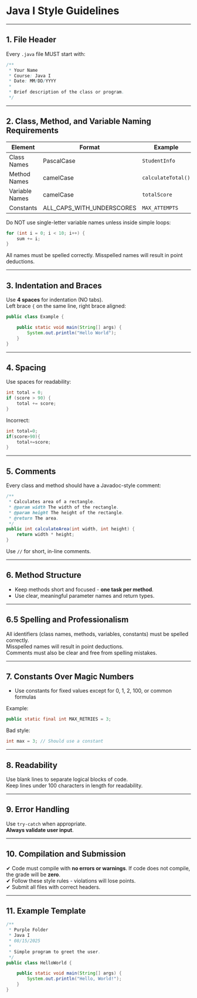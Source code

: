 # Java I Style Guidelines  

---

## 1. File Header

Every `.java` file MUST start with:

```java
/**
 * Your Name
 * Course: Java I
 * Date: MM/DD/YYYY
 *
 * Brief description of the class or program.
 */
```

---

## 2. Class, Method, and Variable Naming Requirements

| Element         | Format                  | Example         |
|-----------------|------------------------|-----------------|
| Class Names     | PascalCase              | `StudentInfo`   |
| Method Names    | camelCase               | `calculateTotal()` |
| Variable Names  | camelCase               | `totalScore`    |
| Constants       | ALL_CAPS_WITH_UNDERSCORES | `MAX_ATTEMPTS` |

Do NOT use single-letter variable names unless inside simple loops:

```java
for (int i = 0; i < 10; i++) {
    sum += i;
}
```

All names must be spelled correctly. Misspelled names will result in point deductions.

---

## 3. Indentation and Braces

Use **4 spaces** for indentation (NO tabs).  
Left brace `{` on the same line, right brace aligned:

```java
public class Example {

    public static void main(String[] args) {
        System.out.println("Hello World");
    }
}
```

---

## 4. Spacing

Use spaces for readability:

```java
int total = 0;
if (score > 90) {
    total += score;
}
```

Incorrect:

```java
int total=0;
if(score>90){
    total+=score;
}
```

---

## 5. Comments

Every class and method should have a Javadoc-style comment:

```java
/**
 * Calculates area of a rectangle.
 * @param width The width of the rectangle.
 * @param height The height of the rectangle.
 * @return The area.
 */
public int calculateArea(int width, int height) {
    return width * height;
}
```

Use `//` for short, in-line comments.

---

## 6. Method Structure

- Keep methods short and focused - **one task per method**.  
- Use clear, meaningful parameter names and return types.

---

## 6.5 Spelling and Professionalism

All identifiers (class names, methods, variables, constants) must be spelled correctly.  
Misspelled names will result in point deductions.  
Comments must also be clear and free from spelling mistakes.  

---

## 7. Constants Over Magic Numbers

- Use constants for fixed values except for 0, 1, 2, 100, or common formulas

Example:

```java
public static final int MAX_RETRIES = 3;
```

Bad style:

```java
int max = 3; // Should use a constant
```

---

## 8. Readability

Use blank lines to separate logical blocks of code.  
Keep lines under 100 characters in length for readability.  

---

## 9. Error Handling

Use `try-catch` when appropriate.  
**Always validate user input**.

---

## 10. Compilation and Submission

✔ Code must compile with **no errors or warnings**. If code does not compile, the grade will be **zero**.  
✔ Follow these style rules - violations will lose points.  
✔ Submit all files with correct headers.

---

## 11. Example Template

```java
/**
 * Purple Folder
 * Java I
 * 08/15/2025
 *
 * Simple program to greet the user.
 */
public class HelloWorld {

    public static void main(String[] args) {
        System.out.println("Hello, World!");
    }
}
```
